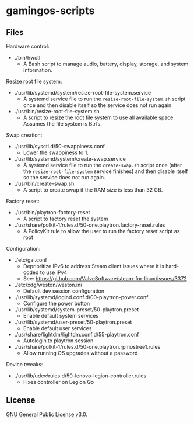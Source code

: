 # gamingos-scripts

## Files

Hardware control:

- ./bin/hwctl
    - A Bash script to manage audio, battery, display, storage, and system information.

Resize root file system:

- ./usr/lib/systemd/system/resize-root-file-system.service
    - A systemd service file to run the `resize-root-file-system.sh` script once and then disable itself so the service does not run again.
- ./usr/bin/resize-root-file-system.sh
    - A script to resize the root file system to use all available space. Assumes the file system is Btrfs.

Swap creation:

- ./usr/lib/sysctl.d/50-swappiness.conf
    - Lower the swappiness to 1.
- ./usr/lib/systemd/system/create-swap.service
    - A systemd service file to run the `create-swap.sh` script once (after the `resize-root-file-system` service finishes) and then disable itself so the service does not run again.
- ./usr/bin/create-swap.sh
    - A script to create swap if the RAM size is less than 32 GB.

Factory reset:

- ./usr/bin/playtron-factory-reset
    - A script to factory reset the system
- ./usr/share/polkit-1/rules.d/50-one.playtron.factory-reset.rules
    - A PolicyKit rule to allow the user to run the factory reset script as root

Configuration:

- ./etc/gai.conf
    - Deprioritize IPv6 to address Steam client issues where it is hard-coded to use IPv4
    - See: https://github.com/ValveSoftware/steam-for-linux/issues/3372
- ./etc/xdg/weston/weston.ini
    - Default dev session configuration
- ./usr/lib/systemd/logind.conf.d/00-playtron-power.conf
    - Configure the power button
- ./usr/lib/systemd/system-preset/50-playtron.preset
    - Enable default system services
- ./usr/lib/systemd/user-preset/50-playtron.preset
    - Enable default user services
- ./usr/share/lightdm/lightdm.conf.d/55-playtron.conf
    - Autologin to playtron session
- ./usr/share/polkit-1/rules.d/50-one.playtron.rpmostree1.rules
    - Allow running OS upgrades without a password

Device tweaks:

- ./usr/lib/udev/rules.d/50-lenovo-legion-controller.rules
    - Fixes controller on Legion Go


## License

[GNU General Public License v3.0](LICENSE).
